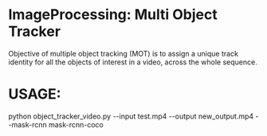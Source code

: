 # ImageProcessing: Multi Object Tracker
Objective of multiple object tracking (MOT) is to assign a unique track identity for all the objects of interest in a video, across the whole sequence.

# USAGE:
python object_tracker_video.py --input test.mp4 --output new_output.mp4 --mask-rcnn mask-rcnn-coco
